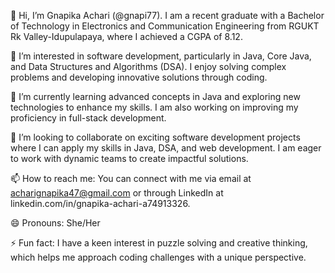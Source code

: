 👋 Hi, I’m Gnapika Achari (@gnapi77). I am a recent graduate with a Bachelor of Technology in Electronics and Communication Engineering from RGUKT Rk Valley-Idupulapaya, where I achieved a CGPA of 8.12.

👀 I’m interested in software development, particularly in Java, Core Java, and Data Structures and Algorithms (DSA). I enjoy solving complex problems and developing innovative solutions through coding.

🌱 I’m currently learning advanced concepts in Java and exploring new technologies to enhance my skills. I am also working on improving my proficiency in full-stack development.

💞️ I’m looking to collaborate on exciting software development projects where I can apply my skills in Java, DSA, and web development. I am eager to work with dynamic teams to create impactful solutions.

📫 How to reach me: You can connect with me via email at acharignapika47@gmail.com or through LinkedIn at linkedin.com/in/gnapika-achari-a74913326.

😄 Pronouns: She/Her

⚡ Fun fact: I have a keen interest in puzzle solving and creative thinking, which helps me approach coding challenges with a unique perspective.
<!---
gnapi77/gnapi77 is a ✨ special ✨ repository because its `README.md` (this file) appears on your GitHub profile.
You can click the Preview link to take a look at your changes.
--->
